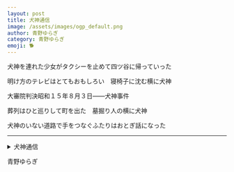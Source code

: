 ```yaml
---
layout: post
title: 犬神通信
image: /assets/images/ogp_default.png
author: 青野ゆらぎ
category: 青野ゆらぎ
emoji: 🐕
---
```


<div class="tanka-area"><div class="tanka">
<p>犬神を連れた少女がタクシーを止めて四ツ谷に帰っていった</p>

<p>明け方のテレビはとてもおもしろい　寝椅子に沈む横に犬神</p>

<p>大審院判決昭和１５年８月３日<span class="dash">——</span>犬神事件</p>

<p>葬列はひと巡りして町を出た　墓掘り人の横に犬神</p>

<p>犬神のいない道路で手をつなぐふたりはおとぎ話になった</p>

</div></div>

---

<details><summary>犬神通信</summary>

犬神を連れた少女がタクシーを止めて四ツ谷に帰っていった<br />
明け方のテレビはとてもおもしろい　寝椅子に沈む横に犬神<br />
大審院判決昭和 15 年 8 月 3 日——犬神事件<br />
葬列はひと巡りして町を出た　墓掘り人の横に犬神<br />
犬神のいない道路で手をつなぐふたりはおとぎ話になった<br />
<br />

</details>

青野ゆらぎ

